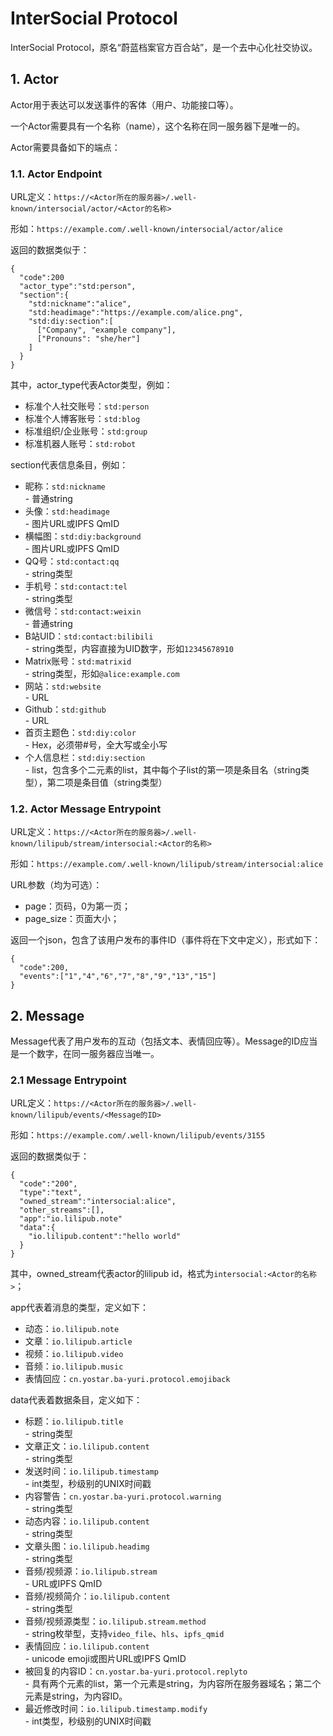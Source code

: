 # InterSocial Protocol
InterSocial Protocol，原名“蔚蓝档案官方百合站”，是一个去中心化社交协议。
## 1. Actor
Actor用于表达可以发送事件的客体（用户、功能接口等）。

一个Actor需要具有一个名称（name），这个名称在同一服务器下是唯一的。

Actor需要具备如下的端点：
### 1.1. Actor Endpoint
URL定义：`https://<Actor所在的服务器>/.well-known/intersocial/actor/<Actor的名称>`

形如：`https://example.com/.well-known/intersocial/actor/alice`

返回的数据类似于：
```
{
  "code":200
  "actor_type":"std:person",
  "section":{
    "std:nickname":"alice",
    "std:headimage":"https://example.com/alice.png",
    "std:diy:section":[
      ["Company", "example company"],
      ["Pronouns": "she/her"]
    ]
  }
}
```
其中，actor_type代表Actor类型，例如：
- 标准个人社交账号：`std:person`
- 标准个人博客账号：`std:blog`
- 标准组织/企业账号：`std:group`
- 标准机器人账号：`std:robot`

section代表信息条目，例如：
- 昵称：`std:nickname` \
  \- 普通string
- 头像：`std:headimage` \
  \- 图片URL或IPFS QmID
- 横幅图：`std:diy:background` \
  \- 图片URL或IPFS QmID
- QQ号：`std:contact:qq` \
  \- string类型
- 手机号：`std:contact:tel` \
  \- string类型
- 微信号：`std:contact:weixin` \
  \- 普通string
- B站UID：`std:contact:bilibili` \
  \- string类型，内容直接为UID数字，形如`12345678910`
- Matrix账号：`std:matrixid` \
  \- string类型，形如`@alice:example.com`
- 网站：`std:website` \
  \- URL
- Github：`std:github` \
  \- URL
- 首页主题色：`std:diy:color` \
  \- Hex，必须带#号，全大写或全小写
- 个人信息栏：`std:diy:section` \
  \- list，包含多个二元素的list，其中每个子list的第一项是条目名（string类型），第二项是条目值（string类型）

### 1.2. Actor Message Entrypoint
URL定义：`https://<Actor所在的服务器>/.well-known/lilipub/stream/intersocial:<Actor的名称>`

形如：`https://example.com/.well-known/lilipub/stream/intersocial:alice`

URL参数（均为可选）：
- page：页码，0为第一页；
- page_size：页面大小；

返回一个json，包含了该用户发布的事件ID（事件将在下文中定义），形式如下：
```
{
  "code":200,
  "events":["1","4","6","7","8","9","13","15"]
}
```
## 2. Message
Message代表了用户发布的互动（包括文本、表情回应等）。Message的ID应当是一个数字，在同一服务器应当唯一。
### 2.1 Message Entrypoint
URL定义：`https://<Actor所在的服务器>/.well-known/lilipub/events/<Message的ID>`

形如：`https://example.com/.well-known/lilipub/events/3155`

返回的数据类似于：
```
{
  "code":"200",
  "type":"text",
  "owned_stream":"intersocial:alice",
  "other_streams":[],
  "app":"io.lilipub.note"
  "data":{
    "io.lilipub.content":"hello world"
  }
}
```

其中，owned_stream代表actor的lilipub id，格式为`intersocial:<Actor的名称>`；

app代表着消息的类型，定义如下：
- 动态：`io.lilipub.note`
- 文章：`io.lilipub.article`
- 视频：`io.lilipub.video`
- 音频：`io.lilipub.music`
- 表情回应：`cn.yostar.ba-yuri.protocol.emojiback`

data代表着数据条目，定义如下：
- 标题：`io.lilipub.title` \
  \- string类型
- 文章正文：`io.lilipub.content` \
  \- string类型
- 发送时间：`io.lilipub.timestamp` \
  \- int类型，秒级别的UNIX时间戳
- 内容警告：`cn.yostar.ba-yuri.protocol.warning` \
  \- string类型
- 动态内容：`io.lilipub.content` \
  \- string类型
- 文章头图：`io.lilipub.headimg` \
  \- string类型
- 音频/视频源：`io.lilipub.stream` \
  \- URL或IPFS QmID
- 音频/视频简介：`io.lilipub.content` \
  \- string类型
- 音频/视频源类型：`io.lilipub.stream.method` \
  \- string枚举型，支持`video_file`、`hls`、`ipfs_qmid`
- 表情回应：`io.lilipub.content` \
  \- unicode emoji或图片URL或IPFS QmID
- 被回复的内容ID：`cn.yostar.ba-yuri.protocol.replyto` \
  \- 具有两个元素的list，第一个元素是string，为内容所在服务器域名；第二个元素是string，为内容ID。
- 最近修改时间：`io.lilipub.timestamp.modify` \
  \- int类型，秒级别的UNIX时间戳
